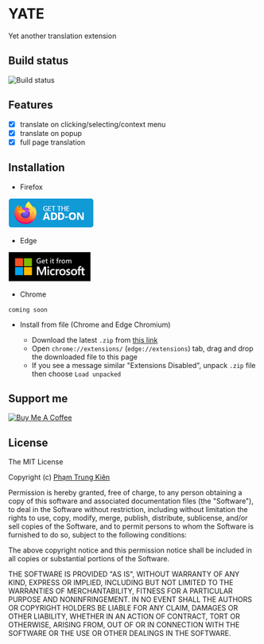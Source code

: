# YATE
Yet another translation extension

## Build status
![Build status](https://img.shields.io/badge/build-passing-success?style=flat-square)

## Features
- [x] translate on clicking/selecting/context menu
- [x] translate on popup
- [x] full page translation

## Installation
- Firefox

<a href="https://addons.mozilla.org/en-US/firefox/addon/yate">
  <img src="./docs/assets/firefox.png" alt="firefox" style="height: 60px" >
</a>

- Edge

<a href="https://microsoftedge.microsoft.com/addons/detail/dimpiplalplpcfdkgjciifgjobpniofa">
  <img src="./docs/assets/edge.png" alt="edge" style="height: 60px" >
</a>

- Chrome
```
coming soon
```
- Install from file (Chrome and Edge Chromium)

  - Download the latest `.zip` from [this link](https://github.com/shhlkien/yate/releases)
  - Open `chrome://extensions/` (`edge://extensions`) tab, drag and drop the downloaded file to this page
  - If you see a message similar "Extensions Disabled", unpack `.zip` file then choose `Load unpacked`

## Support me
<a href="https://www.buymeacoffee.com/kien5436" target="_blank"><img src="https://cdn.buymeacoffee.com/buttons/v2/default-yellow.png" alt="Buy Me A Coffee" style="height: 60px !important;width: 217px !important;" ></a>

## License
The MIT License

Copyright (c) [Phạm Trung Kiên]()

Permission is hereby granted, free of charge, to any person obtaining a copy
of this software and associated documentation files (the "Software"), to deal
in the Software without restriction, including without limitation the rights
to use, copy, modify, merge, publish, distribute, sublicense, and/or sell
copies of the Software, and to permit persons to whom the Software is
furnished to do so, subject to the following conditions:

The above copyright notice and this permission notice shall be included in all
copies or substantial portions of the Software.

THE SOFTWARE IS PROVIDED "AS IS", WITHOUT WARRANTY OF ANY KIND, EXPRESS OR
IMPLIED, INCLUDING BUT NOT LIMITED TO THE WARRANTIES OF MERCHANTABILITY,
FITNESS FOR A PARTICULAR PURPOSE AND NONINFRINGEMENT. IN NO EVENT SHALL THE
AUTHORS OR COPYRIGHT HOLDERS BE LIABLE FOR ANY CLAIM, DAMAGES OR OTHER
LIABILITY, WHETHER IN AN ACTION OF CONTRACT, TORT OR OTHERWISE, ARISING FROM,
OUT OF OR IN CONNECTION WITH THE SOFTWARE OR THE USE OR OTHER DEALINGS IN THE
SOFTWARE.